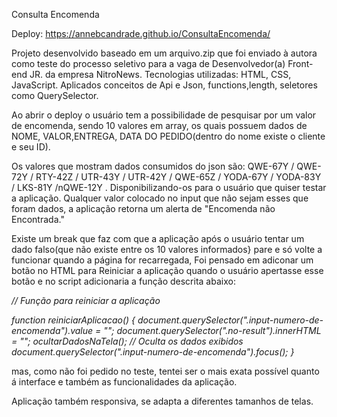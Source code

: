Consulta Encomenda

Deploy: https://annebcandrade.github.io/ConsultaEncomenda/

Projeto desenvolvido baseado em um arquivo.zip que foi enviado à autora como teste do processo seletivo para a vaga de Desenvolvedor(a) Front-end JR. da empresa NitroNews.
Tecnologias utilizadas: HTML, CSS, JavaScript. Aplicados conceitos de Api e Json, functions,length, seletores como QuerySelector.

Ao abrir o deploy o usuário tem a possibilidade de pesquisar por um valor de encomenda, sendo 10 valores em array, os quais possuem dados de NOME, VALOR,ENTREGA, DATA DO PEDIDO(dentro do nome existe o cliente e seu ID). 

Os valores que mostram dados consumidos do json são: QWE-67Y / QWE-72Y / RTY-42Z / UTR-43Y / UTR-42Y / QWE-65Z / YODA-67Y / YODA-83Y / LKS-81Y /nQWE-12Y . Disponibilizando-os para o usuário que quiser testar a aplicação.
Qualquer valor colocado no input que não sejam esses que foram dados, a aplicação retorna um alerta de "Encomenda não Encontrada."

Existe um break que faz com que a aplicação após o usuário tentar um dado falso(que não existe entre os 10 valores informados} pare e só volte a funcionar quando a página for recarregada,
Foi pensado em adiconar um botão no HTML para Reiniciar a aplicação quando o usuário apertasse esse botão e no script adicionaria a função descrita abaixo: 

*// Função para reiniciar a aplicação*

*function reiniciarAplicacao() {
    document.querySelector(".input-numero-de-encomenda").value = ""; 
    document.querySelector(".no-result").innerHTML = ""; 
    ocultarDadosNaTela(); // Oculta os dados exibidos
    document.querySelector(".input-numero-de-encomenda").focus(); 
}*

mas, como não foi pedido no teste, tentei ser o mais exata possível quanto á interface e também as funcionalidades da aplicação. 

Aplicação também responsiva, se adapta a diferentes tamanhos de telas.




